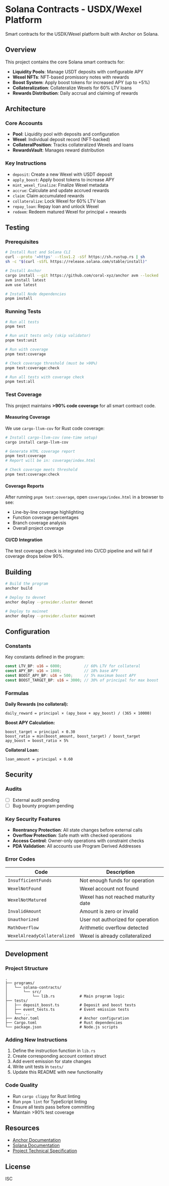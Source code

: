 # Solana Contracts - USDX/Wexel Platform

Smart contracts for the USDX/Wexel platform built with Anchor on Solana.

## Overview

This project contains the core Solana smart contracts for:

- **Liquidity Pools**: Manage USDT deposits with configurable APY
- **Wexel NFTs**: NFT-based promissory notes with rewards
- **Boost System**: Apply boost tokens for increased APY (up to +5%)
- **Collateralization**: Collateralize Wexels for 60% LTV loans
- **Rewards Distribution**: Daily accrual and claiming of rewards

## Architecture

### Core Accounts

- **Pool**: Liquidity pool with deposits and configuration
- **Wexel**: Individual deposit record (NFT-backed)
- **CollateralPosition**: Tracks collateralized Wexels and loans
- **RewardsVault**: Manages reward distribution

### Key Instructions

- `deposit`: Create a new Wexel with USDT deposit
- `apply_boost`: Apply boost tokens to increase APY
- `mint_wexel_finalize`: Finalize Wexel metadata
- `accrue`: Calculate and update accrued rewards
- `claim`: Claim accumulated rewards
- `collateralize`: Lock Wexel for 60% LTV loan
- `repay_loan`: Repay loan and unlock Wexel
- `redeem`: Redeem matured Wexel for principal + rewards

## Testing

### Prerequisites

```bash
# Install Rust and Solana CLI
curl --proto '=https' --tlsv1.2 -sSf https://sh.rustup.rs | sh
sh -c "$(curl -sSfL https://release.solana.com/stable/install)"

# Install Anchor
cargo install --git https://github.com/coral-xyz/anchor avm --locked
avm install latest
avm use latest

# Install Node dependencies
pnpm install
```

### Running Tests

```bash
# Run all tests
pnpm test

# Run unit tests only (skip validator)
pnpm test:unit

# Run with coverage
pnpm test:coverage

# Check coverage threshold (must be >90%)
pnpm test:coverage:check

# Run all tests with coverage check
pnpm test:all
```

### Test Coverage

This project maintains **>90% code coverage** for all smart contract code.

#### Measuring Coverage

We use `cargo-llvm-cov` for Rust code coverage:

```bash
# Install cargo-llvm-cov (one-time setup)
cargo install cargo-llvm-cov

# Generate HTML coverage report
pnpm test:coverage
# Report will be in: coverage/index.html

# Check coverage meets threshold
pnpm test:coverage:check
```

#### Coverage Reports

After running `pnpm test:coverage`, open `coverage/index.html` in a browser to see:

- Line-by-line coverage highlighting
- Function coverage percentages
- Branch coverage analysis
- Overall project coverage

#### CI/CD Integration

The test coverage check is integrated into CI/CD pipeline and will fail if coverage drops below 90%.

## Building

```bash
# Build the program
anchor build

# Deploy to devnet
anchor deploy --provider.cluster devnet

# Deploy to mainnet
anchor deploy --provider.cluster mainnet
```

## Configuration

### Constants

Key constants defined in the program:

```rust
const LTV_BP: u16 = 6000;          // 60% LTV for collateral
const APY_BP: u16 = 1800;          // 18% base APY
const BOOST_APY_BP: u16 = 500;     // 5% maximum boost APY
const BOOST_TARGET_BP: u16 = 3000; // 30% of principal for max boost
```

### Formulas

**Daily Rewards (no collateral):**

```
daily_reward = principal × (apy_base + apy_boost) / (365 × 10000)
```

**Boost APY Calculation:**

```
boost_target = principal × 0.30
boost_ratio = min(boost_amount, boost_target) / boost_target
apy_boost = boost_ratio × 5%
```

**Collateral Loan:**

```
loan_amount = principal × 0.60
```

## Security

### Audits

- [ ] External audit pending
- [ ] Bug bounty program pending

### Key Security Features

- **Reentrancy Protection**: All state changes before external calls
- **Overflow Protection**: Safe math with checked operations
- **Access Control**: Owner-only operations with constraint checks
- **PDA Validation**: All accounts use Program Derived Addresses

### Error Codes

| Code                         | Description                         |
| ---------------------------- | ----------------------------------- |
| `InsufficientFunds`          | Not enough funds for operation      |
| `WexelNotFound`              | Wexel account not found             |
| `WexelNotMatured`            | Wexel has not reached maturity date |
| `InvalidAmount`              | Amount is zero or invalid           |
| `Unauthorized`               | User not authorized for operation   |
| `MathOverflow`               | Arithmetic overflow detected        |
| `WexelAlreadyCollateralized` | Wexel is already collateralized     |

## Development

### Project Structure

```
.
├── programs/
│   └── solana-contracts/
│       └── src/
│           └── lib.rs           # Main program logic
├── tests/
│   ├── deposit_boost.ts         # Deposit and boost tests
│   ├── event_tests.ts           # Event emission tests
│   └── ...
├── Anchor.toml                  # Anchor configuration
├── Cargo.toml                   # Rust dependencies
└── package.json                 # Node.js scripts
```

### Adding New Instructions

1. Define the instruction function in `lib.rs`
2. Create corresponding account context struct
3. Add event emission for state changes
4. Write unit tests in `tests/`
5. Update this README with new functionality

### Code Quality

- Run `cargo clippy` for Rust linting
- Run `pnpm lint` for TypeScript linting
- Ensure all tests pass before committing
- Maintain >90% test coverage

## Resources

- [Anchor Documentation](https://www.anchor-lang.com/)
- [Solana Documentation](https://docs.solana.com/)
- [Project Technical Specification](../../../tz.md)

## License

ISC

